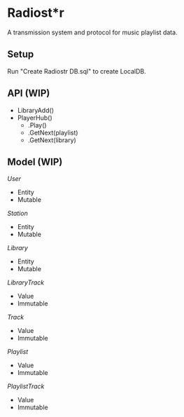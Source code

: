Radiost*r
=========
A transmission system and protocol for music playlist data.


Setup
-----
Run "Create Radiostr DB.sql" to create LocalDB.



API (WIP)
---------
+ LibraryAdd()
+ PlayerHub()
    + .Play()
    + .GetNext(playlist)
    + .GetNext(library)

Model (WIP)
-----------

*User*
+ Entity
+ Mutable

*Station*
+ Entity
+ Mutable

*Library*
+ Entity
+ Mutable

*LibraryTrack*
+ Value
+ Immutable

*Track*
+ Value
+ Immutable

*Playlist*
+ Value
+ Immutable

*PlaylistTrack*
+ Value
+ Immutable
